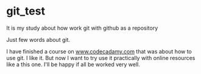 # git_test
It is my study about how work git with github as a repository

Just few words about git.

I have finished a course on www.codecadamy.com that was about how to use git. I like it. But now I want to try use it practically with online resources like a this one. I'll be happy if all be worked very well.
